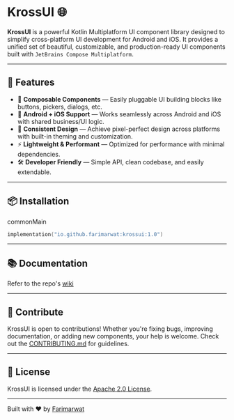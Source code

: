 # KrossUI 🌐

**KrossUI** is a powerful Kotlin Multiplatform UI component library designed to simplify cross-platform UI development for Android and iOS. It provides a unified set of beautiful, customizable, and production-ready UI components built with `JetBrains Compose Multiplatform`.

---

## 🚀 Features

- 🧩 **Composable Components** — Easily pluggable UI building blocks like buttons, pickers, dialogs, etc.
- 📱 **Android + iOS Support** — Works seamlessly across Android and iOS with shared business/UI logic.
- 🎨 **Consistent Design** — Achieve pixel-perfect design across platforms with built-in theming and customization.
- ⚡ **Lightweight & Performant** — Optimized for performance with minimal dependencies.
- 🛠️ **Developer Friendly** — Simple API, clean codebase, and easily extendable.

---

## 📦 Installation

commonMain
```kotlin
implementation("io.github.farimarwat:krossui:1.0")
```

---

## 📚 Documentation


 Refer to the repo's [wiki](https://github.com/farimarwat/KrossUi/wiki)
 
---

## 🙌 Contribute

KrossUI is open to contributions! Whether you're fixing bugs, improving documentation, or adding new components, your help is welcome. Check out the [CONTRIBUTING.md](CONTRIBUTING.md) for guidelines.

---

## 📄 License

KrossUI is licensed under the [Apache 2.0 License](LICENSE).

---

Built with ❤️ by [Farimarwat](https://github.com/farimarwat)
